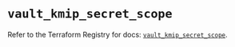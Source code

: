 # `vault_kmip_secret_scope`

Refer to the Terraform Registry for docs: [`vault_kmip_secret_scope`](https://registry.terraform.io/providers/hashicorp/vault/5.0.0/docs/resources/kmip_secret_scope).
